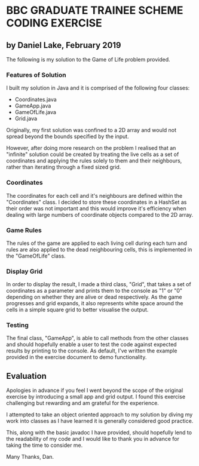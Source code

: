 # BBC GRADUATE TRAINEE SCHEME CODING EXERCISE
## by Daniel Lake, February 2019

The following is my solution to the Game of Life problem provided.

### Features of Solution

I built my solution in Java and it is comprised of the following four classes:

- Coordinates.java
- GameApp.java
- GameOfLife.java
- Grid.java

Originally, my first solution was confined to a 2D array and would not spread beyond the bounds specified by the input.

However, after doing more research on the problem I realised that an "infinite" solution could be created by treating the live cells as a set of coordinates and applying the rules solely to them and their neighbours, rather than iterating through a fixed sized grid.

### Coordinates
The coordinates for each cell and it's neighbours are defined within the "Coordinates" class. I decided to store these coordinates in a HashSet as their order was not important and this would improve it's efficiency when dealing with large numbers of coordinate objects compared to the 2D array.

### Game Rules
The rules of the game are applied to each living cell during each turn and rules are also applied to the dead neighbouring cells, this is implemented in the "GameOfLife" class.

### Display Grid
In order to display the result, I made a third class, "Grid", that takes a set of coordinates as a parameter and prints them to the console as "1" or "0" depending on whether they are alive or dead respectively. As the game progresses and grid expands, it also represents white space around the cells in a simple square grid to better visualise the output.

### Testing
The final class, "GameApp", is able to call methods from the other classes and should hopefully enable a user to test the code against expected results by printing to the console. As default, I've written the example provided in the exercise document to demo functionality.

## Evaluation
Apologies in advance if you feel I went beyond the scope of the original exercise by introducing a small app and grid output. I found this exercise challenging but rewarding and am grateful for the experience.

I attempted to take an object oriented approach to my solution by diving my work into classes as I have learned it is generally considered good practice.

This, along with the basic javadoc I have provided, should hopefully lend to the readability of my code and I would like to thank you in advance for taking the time to consider me.

Many Thanks,
Dan.